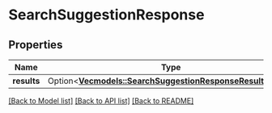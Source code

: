 # SearchSuggestionResponse

## Properties

Name | Type | Description | Notes
------------ | ------------- | ------------- | -------------
**results** | Option<[**Vec<models::SearchSuggestionResponseResultsInner>**](SearchSuggestionResponse_results_inner.md)> |  | [optional]

[[Back to Model list]](../README.md#documentation-for-models) [[Back to API list]](../README.md#documentation-for-api-endpoints) [[Back to README]](../README.md)


